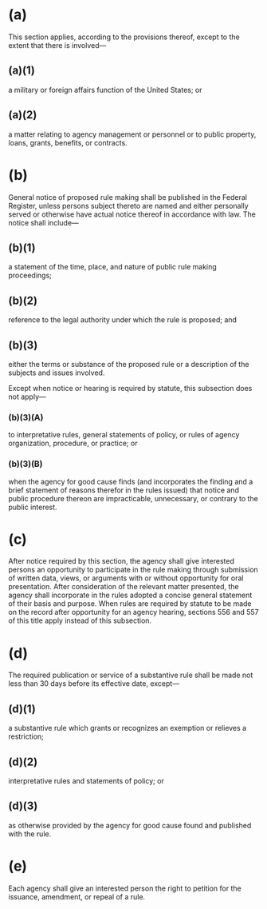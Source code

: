 # (a)
This section applies, according to the provisions thereof, except to the extent that there is involved—

## (a)(1)
a military or foreign affairs function of the United States; or

## (a)(2)
a matter relating to agency management or personnel or to public property, loans, grants, benefits, or contracts.

# (b)
General notice of proposed rule making shall be published in the Federal Register, unless persons subject thereto are named and either personally served or otherwise have actual notice thereof in accordance with law. The notice shall include—

## (b)(1)
a statement of the time, place, and nature of public rule making proceedings;

## (b)(2)
reference to the legal authority under which the rule is proposed; and

## (b)(3)
either the terms or substance of the proposed rule or a description of the subjects and issues involved.

Except when notice or hearing is required by statute, this subsection does not apply—

### (b)(3)(A)
to interpretative rules, general statements of policy, or rules of agency organization, procedure, or practice; or

### (b)(3)(B)
when the agency for good cause finds (and incorporates the finding and a brief statement of reasons therefor in the rules issued) that notice and public procedure thereon are impracticable, unnecessary, or contrary to the public interest.

# (c)
After notice required by this section, the agency shall give interested persons an opportunity to participate in the rule making through submission of written data, views, or arguments with or without opportunity for oral presentation. After consideration of the relevant matter presented, the agency shall incorporate in the rules adopted a concise general statement of their basis and purpose. When rules are required by statute to be made on the record after opportunity for an agency hearing, sections 556 and 557 of this title apply instead of this subsection.

# (d) 
The required publication or service of a substantive rule shall be made not less than 30 days before its effective date, except—

## (d)(1)
a substantive rule which grants or recognizes an exemption or relieves a restriction;

## (d)(2)
interpretative rules and statements of policy; or

## (d)(3)
as otherwise provided by the agency for good cause found and published with the rule.

# (e)
Each agency shall give an interested person the right to petition for the issuance, amendment, or repeal of a rule.